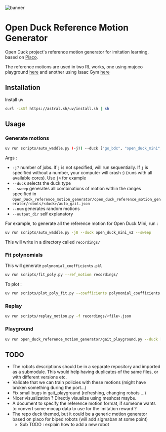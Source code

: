 ![banner](https://github.com/user-attachments/assets/f445e373-74fc-413b-aa73-0f17c76b1171)


# Open Duck Reference Motion Generator

Open Duck project's reference motion generator for imitation learning, based on [Placo](https://github.com/Rhoban/placo).

The reference motions are used in two RL works, one using mujoco playground [here](https://github.com/SteveNguyen/openduckminiv2_playground) and another using Isaac Gym [here](https://github.com/rimim/AWD)

## Installation 

Install uv

```bash
curl -LsSf https://astral.sh/uv/install.sh | sh
```

## Usage

### Generate motions

```bash
uv run scripts/auto_waddle.py (-j?) --duck ["go_bdx", "open_duck_mini", "open_duck_mini_v2"] (--num <> / --sweep) --output_dir <>
```

Args : 
- `-j?` number of jobs. If `j` is not specified, will run sequentially. If `j` is specified without a number, your computer will crash :) (runs with all available cores). Use `j4` for example
- `--duck` selects the duck type
- `--sweep` generates all combinations of motion within the ranges specified in `Open_Duck_reference_motion_generator/open_duck_reference_motion_generator/robots/<duck>/auto_gait.json`
- `--num` generates <num> random motions
- `--output_dir` self explanatory

For example, to generate all the reference motion for Open Duck Mini, run :

```bash
uv run scripts/auto_waddle.py -j8 --duck open_duck_mini_v2 --sweep 
```

This will write in a directory called `recordings/`

### Fit polynomials

This will generate `polynomial_coefficients.pkl`
```bash
uv run scripts/fit_poly.py --ref_motion recordings/
```

To plot : 

```bash
uv run scripts/plot_poly_fit.py --coefficients polynomial_coefficients.pkl
```

### Replay

```bash
uv run scripts/replay_motion.py -f recordings/<file>.json
```

### Playground 

```bash
uv run open_duck_reference_motion_generator/gait_playground.py --duck ["go_bdx", "open_duck_mini", "open_duck_mini_v2"]
```

## TODO

- The robots descriptions should be in a separate repository and imported as a submodule. This would help having duplicates of the same files, or with different versions etc.
- Validate that we can train policies with these motions (might have broken something during the port...)
- Fix small bugs in gait_playground (refreshing, changing robots ...)
- Nicer visualization ? Directly visualize using meshcat maybe. 
- A document to specify the reference motion format, if someone wants to convert some mocap data to use for the imitation reward ?
- The repo duck themed, but it could be a generic motion generator based on placo for biped robots (will add sigmaban at some point)
  - Sub TODO : explain how to add a new robot
